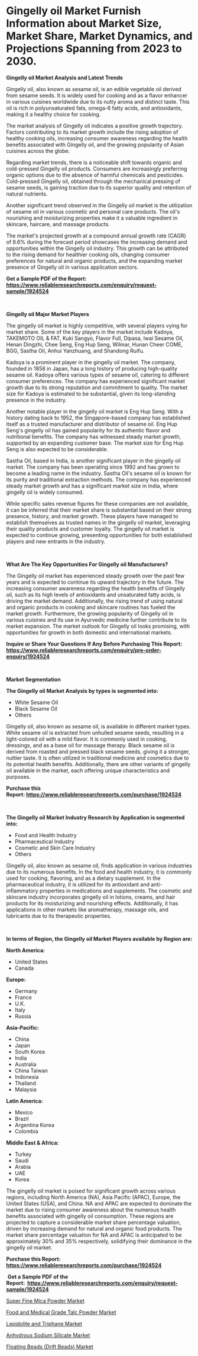 <p><h1>Gingelly oil Market Furnish Information about Market Size, Market Share, Market Dynamics, and Projections Spanning from 2023 to 2030.</h1></p><p><strong>Gingelly oil Market Analysis and Latest Trends</strong></p>
<p><p>Gingelly oil, also known as sesame oil, is an edible vegetable oil derived from sesame seeds. It is widely used for cooking and as a flavor enhancer in various cuisines worldwide due to its nutty aroma and distinct taste. This oil is rich in polyunsaturated fats, omega-6 fatty acids, and antioxidants, making it a healthy choice for cooking.</p><p>The market analysis of Gingelly oil indicates a positive growth trajectory. Factors contributing to its market growth include the rising adoption of healthy cooking oils, increasing consumer awareness regarding the health benefits associated with Gingelly oil, and the growing popularity of Asian cuisines across the globe.</p><p>Regarding market trends, there is a noticeable shift towards organic and cold-pressed Gingelly oil products. Consumers are increasingly preferring organic options due to the absence of harmful chemicals and pesticides. Cold-pressed Gingelly oil, obtained through the mechanical pressing of sesame seeds, is gaining traction due to its superior quality and retention of natural nutrients.</p><p>Another significant trend observed in the Gingelly oil market is the utilization of sesame oil in various cosmetic and personal care products. The oil's nourishing and moisturizing properties make it a valuable ingredient in skincare, haircare, and massage products.</p><p>The market's projected growth at a compound annual growth rate (CAGR) of 8.6% during the forecast period showcases the increasing demand and opportunities within the Gingelly oil industry. This growth can be attributed to the rising demand for healthier cooking oils, changing consumer preferences for natural and organic products, and the expanding market presence of Gingelly oil in various application sectors.</p></p>
<p><strong>Get a Sample PDF of the Report:&nbsp; <a href="https://www.reliableresearchreports.com/enquiry/request-sample/1924524">https://www.reliableresearchreports.com/enquiry/request-sample/1924524</a></strong></p>
<p>&nbsp;</p>
<p><strong>Gingelly oil Major Market Players</strong></p>
<p><p>The gingelly oil market is highly competitive, with several players vying for market share. Some of the key players in the market include Kadoya, TAKEMOTO OIL & FAT, Kuki Sangyo, Flavor Full, Dipasa, Iwai Sesame Oil, Henan Dingzhi, Chee Seng, Eng Hup Seng, Wilmar, Hunan Cheer COME, BGG, Sastha Oil, Anhui Yanzhuang, and Shandong Ruifu.</p><p>Kadoya is a prominent player in the gingelly oil market. The company, founded in 1858 in Japan, has a long history of producing high-quality sesame oil. Kadoya offers various types of sesame oil, catering to different consumer preferences. The company has experienced significant market growth due to its strong reputation and commitment to quality. The market size for Kadoya is estimated to be substantial, given its long-standing presence in the industry.</p><p>Another notable player in the gingelly oil market is Eng Hup Seng. With a history dating back to 1952, the Singapore-based company has established itself as a trusted manufacturer and distributor of sesame oil. Eng Hup Seng's gingelly oil has gained popularity for its authentic flavor and nutritional benefits. The company has witnessed steady market growth, supported by an expanding customer base. The market size for Eng Hup Seng is also expected to be considerable.</p><p>Sastha Oil, based in India, is another significant player in the gingelly oil market. The company has been operating since 1992 and has grown to become a leading name in the industry. Sastha Oil's sesame oil is known for its purity and traditional extraction methods. The company has experienced steady market growth and has a significant market size in India, where gingelly oil is widely consumed.</p><p>While specific sales revenue figures for these companies are not available, it can be inferred that their market share is substantial based on their strong presence, history, and market growth. These players have managed to establish themselves as trusted names in the gingelly oil market, leveraging their quality products and customer loyalty. The gingelly oil market is expected to continue growing, presenting opportunities for both established players and new entrants in the industry.</p></p>
<p>&nbsp;</p>
<p><strong>What Are The Key Opportunities For Gingelly oil Manufacturers?</strong></p>
<p><p>The Gingelly oil market has experienced steady growth over the past few years and is expected to continue its upward trajectory in the future. The increasing consumer awareness regarding the health benefits of Gingelly oil, such as its high levels of antioxidants and unsaturated fatty acids, is driving the market demand. Additionally, the rising trend of using natural and organic products in cooking and skincare routines has fueled the market growth. Furthermore, the growing popularity of Gingelly oil in various cuisines and its use in Ayurvedic medicine further contribute to its market expansion. The market outlook for Gingelly oil looks promising, with opportunities for growth in both domestic and international markets.</p></p>
<p><strong>Inquire or Share Your Questions If Any Before Purchasing This Report: <a href="https://www.reliableresearchreports.com/enquiry/pre-order-enquiry/1924524">https://www.reliableresearchreports.com/enquiry/pre-order-enquiry/1924524</a></strong></p>
<p>&nbsp;</p>
<p><strong>Market Segmentation</strong></p>
<p><strong>The Gingelly oil Market Analysis by types is segmented into:</strong></p>
<p><ul><li>White Sesame Oil</li><li>Black Sesame Oil</li><li>Others</li></ul></p>
<p><p>Gingelly oil, also known as sesame oil, is available in different market types. White sesame oil is extracted from unhulled sesame seeds, resulting in a light-colored oil with a mild flavor. It is commonly used in cooking, dressings, and as a base oil for massage therapy. Black sesame oil is derived from roasted and pressed black sesame seeds, giving it a stronger, nuttier taste. It is often utilized in traditional medicine and cosmetics due to its potential health benefits. Additionally, there are other variants of gingelly oil available in the market, each offering unique characteristics and purposes.</p></p>
<p><strong>Purchase this Report:&nbsp;<a href="https://www.reliableresearchreports.com/purchase/1924524">https://www.reliableresearchreports.com/purchase/1924524</a></strong></p>
<p>&nbsp;</p>
<p><strong>The Gingelly oil Market Industry Research by Application is segmented into:</strong></p>
<p><ul><li>Food and Health Industry</li><li>Pharmaceutical Industry</li><li>Cosmetic and Skin Care Industry</li><li>Others</li></ul></p>
<p><p>Gingelly oil, also known as sesame oil, finds application in various industries due to its numerous benefits. In the food and health industry, it is commonly used for cooking, flavoring, and as a dietary supplement. In the pharmaceutical industry, it is utilized for its antioxidant and anti-inflammatory properties in medications and supplements. The cosmetic and skincare industry incorporates gingelly oil in lotions, creams, and hair products for its moisturizing and nourishing effects. Additionally, it has applications in other markets like aromatherapy, massage oils, and lubricants due to its therapeutic properties.</p></p>
<p>&nbsp;</p>
<p><strong>In terms of Region, the Gingelly oil Market Players available by Region are:</strong></p>
<p>
    <p> <strong> North America: </strong>
        <ul>
            <li>United States</li>
            <li>Canada</li>
        </ul>
        </p> 
    <p> <strong> Europe: </strong>
        <ul>
            <li>Germany</li>
            <li>France</li>
            <li>U.K.</li>
            <li>Italy</li>
            <li>Russia</li>
        </ul>
        </p> 
    <p> <strong> Asia-Pacific: </strong>
        <ul>
            <li>China</li>
            <li>Japan</li>
            <li>South Korea</li>
            <li>India</li>
            <li>Australia</li>
            <li>China Taiwan</li>
            <li>Indonesia</li>
            <li>Thailand</li>
            <li>Malaysia</li>
        </ul>
        </p> 
    <p> <strong> Latin America: </strong>
        <ul>
            <li>Mexico</li>
            <li>Brazil</li>
            <li>Argentina Korea</li>
            <li>Colombia</li>
        </ul>
        </p> 
    <p> <strong> Middle East & Africa: </strong>
        <ul>
            <li>Turkey</li>
            <li>Saudi</li>
            <li>Arabia</li>
            <li>UAE</li>
            <li>Korea</li>
        </ul>
    </p>
    </p>
<p><p>The gingelly oil market is poised for significant growth across various regions, including North America (NA), Asia Pacific (APAC), Europe, the United States (USA), and China. NA and APAC are expected to dominate the market due to rising consumer awareness about the numerous health benefits associated with gingelly oil consumption. These regions are projected to capture a considerable market share percentage valuation, driven by increasing demand for natural and organic food products. The market share percentage valuation for NA and APAC is anticipated to be approximately 30% and 35% respectively, solidifying their dominance in the gingelly oil market.</p></p>
<p><strong>Purchase this Report: <a href="https://www.reliableresearchreports.com/purchase/1924524">https://www.reliableresearchreports.com/purchase/1924524</a></strong></p>
<p>&nbsp;<strong>Get a Sample PDF of the Report:&nbsp;&nbsp;<a href="https://www.reliableresearchreports.com/enquiry/request-sample/1924524">https://www.reliableresearchreports.com/enquiry/request-sample/1924524</a></strong></p>
<p><strong></strong></p>
<p><p><a href="https://medium.com/@bonniehoppe2023/super-fine-mica-powder-market-insights-into-market-cagr-market-trends-and-growth-strategies-fd249ab78cb3">Super Fine Mica Powder Market</a></p><p><a href="https://medium.com/@bernadetteball666/food-and-medical-grade-talc-powder-market-focuses-on-market-share-size-and-projected-forecast-till-f54ab23f3d60">Food and Medical Grade Talc Powder Market</a></p><p><a href="https://medium.com/@linneahilll6456/lepidolite-and-triphane-market-analysis-its-cagr-market-segmentation-and-global-industry-overview-b34db1c410ae">Lepidolite and Triphane Market</a></p><p><a href="https://medium.com/@laurenglover76/anhydrous-sodium-silicate-market-share-evolution-and-market-growth-trends-2023-2030-cdc808ce7e47">Anhydrous Sodium Silicate Market</a></p><p><a href="https://medium.com/@jenniferwhite656/floating-beads-drift-beads-market-size-reveals-the-best-marketing-channels-in-global-industry-09e9892724df">Floating Beads (Drift Beads) Market</a></p></p>